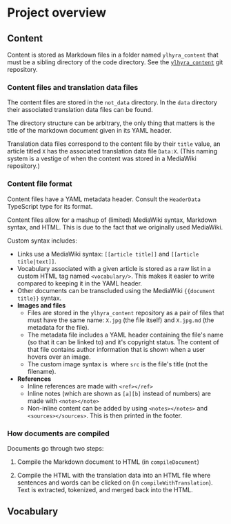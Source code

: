 # Project overview

## Content

Content is stored as Markdown files in a folder named `ylhyra_content` that must be a sibling directory of the code directory. See the [`ylhyra_content`](https://github.com/ylhyra/ylhyra_content/tree/content) git repository.

### Content files and translation data files

The content files are stored in the `not_data` directory. In the `data` directory their associated translation data files can be found.

The directory structure can be arbitrary, the only thing that matters is the title of the markdown document given in its YAML header.

Translation data files correspond to the content file by their `title` value, an article titled `X` has the associated translation data file `Data:X`. (This naming system is a vestige of when the content was stored in a MediaWiki repository.)

### Content file format

Content files have a YAML metadata header. Consult the `HeaderData` TypeScript type for its format.

Content files allow for a mashup of (limited) MediaWiki syntax, Markdown syntax, and HTML. This is due to the fact that we originally used MediaWiki.

Custom syntax includes:

* Links use a MediaWiki syntax: `[[article title]]` and `[[article title|text]]`.
* Vocabulary associated with a given article is stored as a raw list in a custom HTML tag named `<vocabulary/>`. This makes it easier to write compared to keeping it in the YAML header.
* Other documents can be transcluded using the MediaWiki `{{document title}}` syntax.
* **Images and files**
  * Files are stored in the `ylhyra_content` repository as a pair of files that must have the same name: `X.jpg` (the file itself) and `X.jpg.md` (the metadata for the file).
  * The metadata file includes a YAML header containing the file's name (so that it can be linked to) and it's copyright status. The content of that file contains author information that is shown when a user hovers over an image.
  * The custom image syntax is <Image src="" position="right" caption=""/> where `src` is the file's title (not the filename).
* **References**
  * Inline references are made with `<ref></ref>`
  * Inline notes (which are shown as `[a][b]` instead of numbers) are made with `<note></note>`
  * Non-inline content can be added by using `<notes></notes>` and `<sources></sources>`. This is then printed in the footer.

### How documents are compiled

Documents go through two steps:

1. Compile the Markdown document to HTML (in `compileDocument`)

2. Compile the HTML with the translation data into an HTML file where sentences and words can be clicked on (in `compileWithTranslation`). Text is extracted, tokenized, and merged back into the HTML.

## Vocabulary
